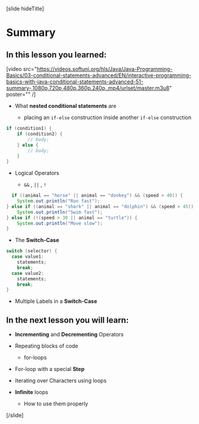 [slide hideTitle]
# Summary

## In this lesson you learned: 

[video src="https://videos.softuni.org/hls/Java/Java-Programming-Basics/03-conditional-statements-advanced/EN/interactive-programming-basics-with-java-conditional-statements-advanced-51-summary-,1080p,720p,480p,360p,240p,.mp4/urlset/master.m3u8" poster="" /]

- What **nested conditional statements** are 

  * placing an `if-else` construction inside another `if-else` construction


```java
if (condition1) {
    if (condition2) {
        // body; 
    } else {
        // body;
    }
}
```

- Logical Operators  

  *  `&&` , `||` , `!`

``` java
  if ((animal == "horse" || animal == "donkey") && (speed > 40)) {
    System.out.println("Run fast");
} else if ((animal == "shark" || animal == "dolphin") && (speed > 45)) {
    System.out.println("Swim fast");
} else if (!(speed > 30 || animal == "turtle")) {
    System.out.println("Move slow");
}
```

- The **Switch-Case**

```java
switch (selector) {
  case value1:
    statements;
    break;
  case value2:
    statements;
    break;
}
```

  * Multiple Labels in a **Switch-Case**

## In the next lesson you will learn:

- **Incrementing** and **Decrementing** Operators

- Repeating blocks of code

  * for-loops

- For-loop with a special **Step**

- Iterating over Characters using loops

- **Infinite** loops

  * How to use them properly


[/slide]
